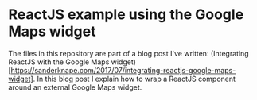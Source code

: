 # ReactJS example using the Google Maps widget
The files in this repository are part of a blog post I've written: (Integrating ReactJS with the Google Maps widget)[https://sanderknape.com/2017/07/integrating-reactjs-google-maps-widget]. In this blog post I explain how to wrap a ReactJS component around an external Google Maps widget.
